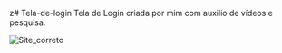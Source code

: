 z# Tela-de-login
Tela de Login criada por mim com auxilio de vídeos e pesquisa. 

![Site_correto](https://user-images.githubusercontent.com/113397367/203149028-95b27eb4-7483-4ba0-b9da-63104b80b9be.gif)

